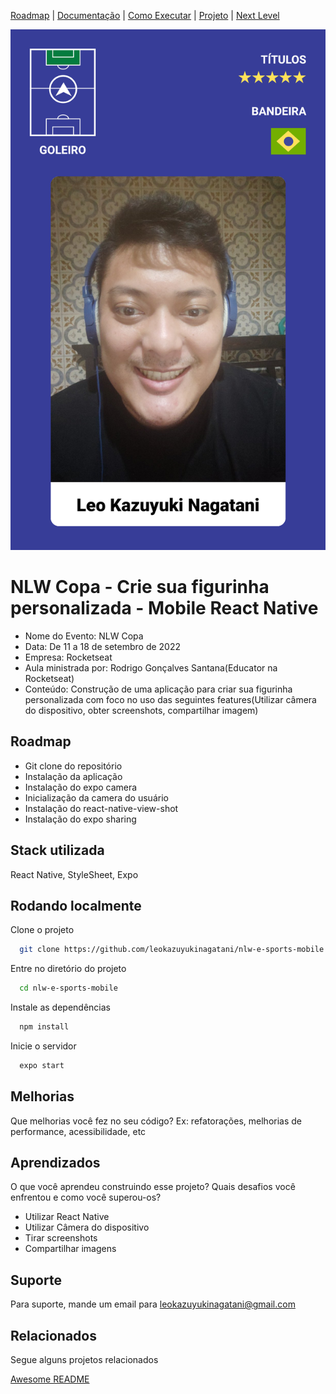 [Roadmap](#roadmap) |
[Documentação](#documentação) |
[Como Executar](#rodando-localmente) |
[Projeto](#stack-utilizada) |
[Next Level](#melhorias) 

![Logo](./assets/capa.png)


# NLW Copa - Crie sua figurinha personalizada - Mobile React Native

- Nome do Evento: NLW Copa
- Data: De 11 a 18 de setembro de 2022
- Empresa: Rocketseat
- Aula ministrada por: Rodrigo Gonçalves Santana(Educator na Rocketseat)
- Conteúdo: Construção de uma aplicação para criar sua figurinha personalizada com foco no uso das seguintes features(Utilizar câmera do dispositivo, obter screenshots, compartilhar imagem)

## Roadmap

- Git clone do repositório
- Instalação da aplicação
- Instalação do expo camera
- Inicialização da camera do usuário
- Instalação do react-native-view-shot
- Instalação do expo sharing

## Stack utilizada
React Native, StyleSheet, Expo

## Rodando localmente

Clone o projeto

```bash
  git clone https://github.com/leokazuyukinagatani/nlw-e-sports-mobile
```

Entre no diretório do projeto

```bash
  cd nlw-e-sports-mobile
```

Instale as dependências

```bash
  npm install
```

Inicie o servidor

```bash
  expo start
```



## Melhorias

Que melhorias você fez no seu código? Ex: refatorações, melhorias de performance, acessibilidade, etc


## Aprendizados

O que você aprendeu construindo esse projeto? Quais desafios você enfrentou e como você superou-os?

- Utilizar React Native
- Utilizar Câmera do dispositivo
- Tirar screenshots
- Compartilhar imagens


## Suporte

Para suporte, mande um email para [leokazuyukinagatani@gmail.com](mailto:leokazuyukinagatani@gmail.com?subject=nlw-esports-mobile)


## Relacionados

Segue alguns projetos relacionados

[Awesome README](https://github.com/matiassingers/awesome-readme)